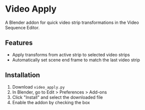# Video Apply

A Blender addon for quick video strip transformations in the Video Sequence Editor.

## Features

- Apply transforms from active strip to selected video strips
- Automatically set scene end frame to match the last video strip

## Installation

1. Download `video_apply.py`
2. In Blender, go to Edit > Preferences > Add-ons
3. Click "Install" and select the downloaded file
4. Enable the addon by checking the box
